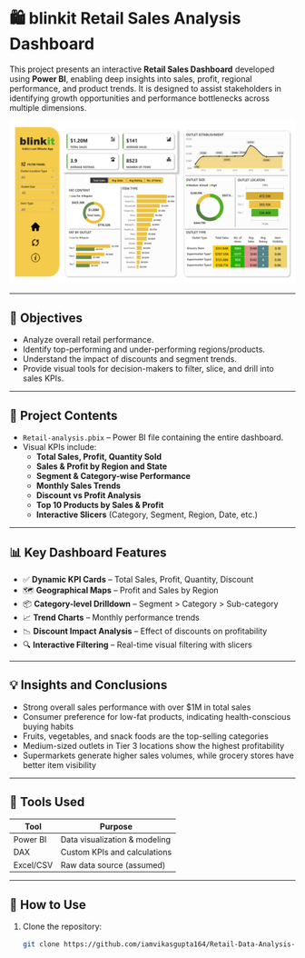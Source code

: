 # 🛍️ blinkit Retail Sales Analysis Dashboard

This project presents an interactive **Retail Sales Dashboard** developed using **Power BI**, enabling deep insights into sales, profit, regional performance, and product trends. It is designed to assist stakeholders in identifying growth opportunities and performance bottlenecks across multiple dimensions.

![Dashboard Preview](Retail-Dashboard.png)

---

## 🎯 Objectives

- Analyze overall retail performance.
- Identify top-performing and under-performing regions/products.
- Understand the impact of discounts and segment trends.
- Provide visual tools for decision-makers to filter, slice, and drill into sales KPIs.

---

## 📂 Project Contents

- `Retail-analysis.pbix` – Power BI file containing the entire dashboard.
- Visual KPIs include:
  - **Total Sales, Profit, Quantity Sold**
  - **Sales & Profit by Region and State**
  - **Segment & Category-wise Performance**
  - **Monthly Sales Trends**
  - **Discount vs Profit Analysis**
  - **Top 10 Products by Sales & Profit**
  - **Interactive Slicers** (Category, Segment, Region, Date, etc.)

---

## 📊 Key Dashboard Features

- ✅ **Dynamic KPI Cards** – Total Sales, Profit, Quantity, Discount
- 🗺️ **Geographical Maps** – Profit and Sales by Region
- 📦 **Category-level Drilldown** – Segment > Category > Sub-category
- 📈 **Trend Charts** – Monthly performance trends
- 📉 **Discount Impact Analysis** – Effect of discounts on profitability
- 🔍 **Interactive Filtering** – Real-time visual filtering with slicers

---
## 💡 Insights and Conclusions

- Strong overall sales performance with over $1M in total sales
- Consumer preference for low-fat products, indicating health-conscious buying habits
- Fruits, vegetables, and snack foods are the top-selling categories
- Medium-sized outlets in Tier 3 locations show the highest profitability
- Supermarkets generate higher sales volumes, while grocery stores have better item visibility

---


## 🧰 Tools Used

| Tool       | Purpose                          |
|------------|----------------------------------|
| Power BI   | Data visualization & modeling    |
| DAX        | Custom KPIs and calculations     |
| Excel/CSV  | Raw data source (assumed)        |

---

## 🚀 How to Use

1. Clone the repository:
   ```bash
   git clone https://github.com/iamvikasgupta164/Retail-Data-Analysis-Dashboard.git
